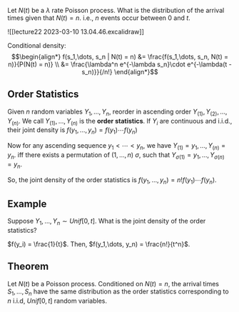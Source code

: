 Let $N(t)$ be a $\lambda$ rate Poisson process. What is the distribution of the arrival times given that $N(t) = n$.
i.e., $n$ events occur between $0$ and $t$.

![[lecture22 2023-03-10 13.04.46.excalidraw]]

Conditional density:
$$\begin{align*}
f(s_1,\dots, s_n | N(t) = n) &= \frac{f(s_1,\dots, s_n, N(t) = n)}{P(N(t) = n)} \\
&= \frac{\lambda^n e^{-\lambda s_n}\cdot e^{-\lambda(t - s_n)}}{/n!}
\end{align*}$$
## Order Statistics
Given $n$ random variables $Y_1,\dots, Y_n$,
reorder in ascending order $Y_{(1)}, Y_{(2)},\dots, Y_{(n)}$.
We call $Y_{(1)},\dots, Y_{(n)}$ is the **order statistics**.
If $Y_i$ are continuous and i.i.d.,
their joint density is
$f(y_1,\dots, y_n) = f(y_1)\cdots f(y_n)$

Now for any ascending sequence $y_1 < \cdots < y_n$, we have $Y_{(1)} = y_1,\dots, Y_{(n)} = y_n$.
iff there exists a permutation of $(1,\dots, n)$ $\sigma$, such that
$Y_{\sigma(1)} = y_1,\dots, Y_{\sigma(n)} = y_n$.

So, the joint density of the order statistics is $f(y_1,\dots, y_n) = n!f(y_1)\cdots f(y_n)$.

## Example
Suppose $Y_1,\dots, Y_n\sim Unif[0, t]$.
What is the joint density of the order statistics?

$f(y_i) = \frac{1}{t}$.
Then, $f(y_1,\dots, y_n) = \frac{n!}{t^n}$.

## Theorem
Let $N(t)$ be a Poisson process.
Conditioned on $N(t) = n$, the arrival times $S_1,\dots, S_n$
have the same distribution as the order statistics corresponding to
$n$ i.i.d, $Unif[0, t]$ random variables.